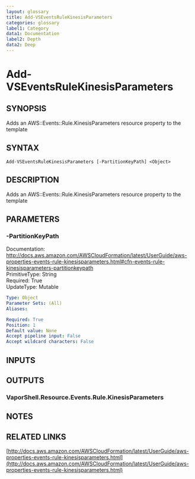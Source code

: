 ```yaml
---
layout: glossary
title: Add-VSEventsRuleKinesisParameters
categories: glossary
label1: Category
data1: Documentation
label2: Depth
data2: Deep
---
```


# Add-VSEventsRuleKinesisParameters

## SYNOPSIS
Adds an AWS::Events::Rule.KinesisParameters resource property to the template

## SYNTAX

```
Add-VSEventsRuleKinesisParameters [-PartitionKeyPath] <Object>
```

## DESCRIPTION
Adds an AWS::Events::Rule.KinesisParameters resource property to the template

## PARAMETERS

### -PartitionKeyPath
Documentation: http://docs.aws.amazon.com/AWSCloudFormation/latest/UserGuide/aws-properties-events-rule-kinesisparameters.html#cfn-events-rule-kinesisparameters-partitionkeypath    
PrimitiveType: String    
Required: True    
UpdateType: Mutable

```yaml
Type: Object
Parameter Sets: (All)
Aliases: 

Required: True
Position: 1
Default value: None
Accept pipeline input: False
Accept wildcard characters: False
```

## INPUTS

## OUTPUTS

### VaporShell.Resource.Events.Rule.KinesisParameters

## NOTES

## RELATED LINKS

[http://docs.aws.amazon.com/AWSCloudFormation/latest/UserGuide/aws-properties-events-rule-kinesisparameters.html](http://docs.aws.amazon.com/AWSCloudFormation/latest/UserGuide/aws-properties-events-rule-kinesisparameters.html)

